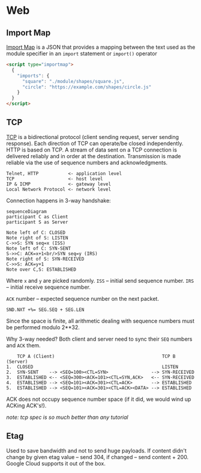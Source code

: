 # Web

## Import Map

[Import Map][importmap] is a JSON that provides a mapping between the text used as the module specifier
in an `import` statement or `import()` operator

```html
<script type="importmap">
  {
    "imports": {
      "square": "./module/shapes/square.js",
      "circle": "https://example.com/shapes/circle.js"
    }
  }
</script>
```

## TCP

[TCP][tcpspec] is a bidirectional protocol (client sending request, server sending response).
Each direction of TCP can operate/be closed independently. HTTP is based on TCP.
A stream of data sent on a TCP connection is delivered reliably and in order at the destination.
Transmission is made reliable via the use of sequence numbers and acknowledgments.

```
Telnet, HTTP           <- application level
TCP                    <- host level
IP & ICMP              <- gateway level
Local Network Protocol <- network level
```

Connection happens in 3-way handshake:

```mermaid
sequenceDiagram
participant C as Client
participant S as Server

Note left of C: CLOSED
Note right of S: LISTEN
C->>S: SYN seq=x (ISS)
Note left of C: SYN-SENT
S->>C: ACK=x+1<br/>SYN seq=y (IRS)
Note right of S: SYN-RECEIVED
C->>S: ACK=y+1
Note over C,S: ESTABLISHED
```

Where `x` and `y` are picked randomly.
`ISS` – initial send sequence number.
`IRS` – initial receive sequence number.

`ACK` number – expected sequence number on the next packet.

```
SND.NXT +%= SEG.SEQ + SEG.LEN
```

Since the space is finite, all arithmetic dealing with sequence numbers must be performed modulo 2**32.

Why 3-way needed? Both client and server need to sync their `SEQ` numbers and `ACK` them.

```
    TCP A (Client)                                        TCP B (Server)
1.  CLOSED                                                LISTEN
2.  SYN-SENT    --> <SEQ=100><CTL=SYN>                --> SYN-RECEIVED
3.  ESTABLISHED <-- <SEQ=300><ACK=101><CTL=SYN,ACK>   <-- SYN-RECEIVED
4.  ESTABLISHED --> <SEQ=101><ACK=301><CTL=ACK>       --> ESTABLISHED
5.  ESTABLISHED --> <SEQ=101><ACK=301><CTL=ACK><DATA> --> ESTABLISHED
  ```

ACK does not occupy sequence number space (if it did, we would wind up ACKing ACK's!).

_note: tcp spec is so much better than any tutorial_

## Etag

Used to save bandwidth and not to send huge payloads.
If content didn't change by given etag value – send 304, if changed – send content + 200.
Google Cloud supports it out of the box.

[tcpspec]: https://www.ietf.org/rfc/rfc793.txt
[importmap]: https://developer.mozilla.org/en-US/docs/Web/HTML/Element/script/type/importmap
